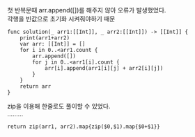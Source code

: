 첫 반복문때 arr.append([])를 해주지 않아 오류가 발생했었다.   
각행을 빈값으로 초기화 시켜줘야하기 때문   

```
func solution(_ arr1:[[Int]], _ arr2:[[Int]]) -> [[Int]] {
    print(arr1+arr2)
    var arr: [[Int]] = []
    for i in 0..<arr1.count {
        arr.append([])
        for j in 0..<arr1[i].count {
            arr[i].append(arr1[i][j] + arr2[i][j])
        }
    }
    return arr
}
```
zip을 이용해 한줄로도 풀이할 수 있었다.   
.........   

```
return zip(arr1, arr2).map{zip($0,$1).map{$0+$1}}
```
